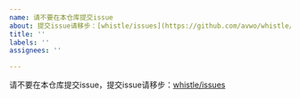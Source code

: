 ```yaml
---
name: 请不要在本仓库提交issue
about: 提交issue请移步：[whistle/issues](https://github.com/avwo/whistle/issues)
title: ''
labels: ''
assignees: ''

---
```


请不要在本仓库提交issue，提交issue请移步：[whistle/issues](https://github.com/avwo/whistle/issues)
